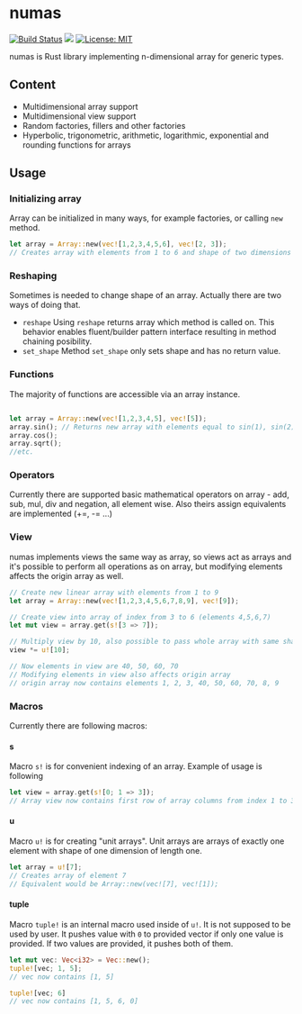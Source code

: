 # numas
[![Build Status](https://travis-ci.com/numaslibrary/numas.svg?branch=master)](https://travis-ci.com/numaslibrary/numas)
[![](http://meritbadge.herokuapp.com/numas)](https://crates.io/crates/numas)
[![License: MIT](https://img.shields.io/badge/License-MIT-yellow.svg)](https://opensource.org/licenses/MIT)

numas is Rust library implementing n-dimensional array for generic types.

## Content

- Multidimensional array support
- Multidimensional view support
- Random factories, fillers and other factories
- Hyperbolic, trigonometric, arithmetic, logarithmic, exponential and rounding functions for arrays


## Usage

### Initializing array
Array can be initialized in many ways, for example factories, or calling `new` method.

```rust
let array = Array::new(vec![1,2,3,4,5,6], vec![2, 3]);
// Creates array with elements from 1 to 6 and shape of two dimensions with 2 and 3 length
```

### Reshaping
Sometimes is needed to change shape of an array. Actually there are two ways of doing that.

- `reshape`
Using `reshape` returns array which method is called on. This behavior enables fluent/builder pattern interface resulting in method chaining posibility.
- `set_shape`
Method `set_shape` only sets shape and has no return value.

### Functions
The majority of functions are accessible via an array instance.

```rust

let array = Array::new(vec![1,2,3,4,5], vec![5]);
array.sin(); // Returns new array with elements equal to sin(1), sin(2)...
array.cos();
array.sqrt();
//etc.
```

### Operators
Currently there are supported basic mathematical operators on array - add, sub, mul, div and negation, all element wise.
Also theirs assign equivalents are implemented (+=, -= ...)

### View
numas implements views the same way as array, so views act as arrays and it's possible to perform all operations as on array, but
modifying elements affects the origin array as well.

```rust
// Create new linear array with elements from 1 to 9
let array = Array::new(vec![1,2,3,4,5,6,7,8,9], vec![9]);

// Create view into array of index from 3 to 6 (elements 4,5,6,7)
let mut view = array.get(s![3 => 7]);

// Multiply view by 10, also possible to pass whole array with same shape as view
view *= u![10];

// Now elements in view are 40, 50, 60, 70
// Modifying elements in view also affects origin array
// origin array now contains elements 1, 2, 3, 40, 50, 60, 70, 8, 9
```

### Macros
Currently there are following macros:

#### s
Macro `s!` is for convenient indexing of an array. Example of usage is following

```rust
let view = array.get(s![0; 1 => 3]);
// Array view now contains first row of array columns from index 1 to 3 (excluded) and its shape is onedimensional of length 2
```
#### u
Macro `u!` is for creating "unit arrays". Unit arrays are arrays of exactly one element with shape of one dimension of length one.
```rust
let array = u![7];
// Creates array of element 7
// Equivalent would be Array::new(vec![7], vec![1]);
```

#### tuple
Macro `tuple!` is an internal macro used inside of `u!`. It is not supposed to be used by user. It pushes value with `0` to provided
vector if only one value is provided. If two values are provided, it pushes both of them.
```rust
let mut vec: Vec<i32> = Vec::new();
tuple![vec; 1, 5];
// vec now contains [1, 5]

tuple![vec; 6]
// vec now contains [1, 5, 6, 0]
```

